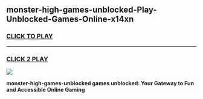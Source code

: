 
## monster-high-games-unblocked-Play-Unblocked-Games-Online-x14xn
<h3>
<a href="https://premium76.site?title=monster-high-games-unblocked&ref=25A">CLICK TO PLAY</a></h3>
<hr>

<h3>
<a href="https://premium76.site?title=monster-high-games-unblocked&ref=25A">CLICK 2 PLAY</a>
  
</h3>

<a href="https://premium76.site?title=monster-high-games-unblocked&ref=25A"><img src="https://clearcache.store/games.png"></a>


**monster-high-games-unblocked games unblocked: Your Gateway to Fun and Accessible Online Gaming**
